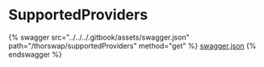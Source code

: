 # SupportedProviders

{% swagger src="../../../.gitbook/assets/swagger.json" path="/thorswap/supportedProviders" method="get" %}
[swagger.json](../../../.gitbook/assets/swagger.json)
{% endswagger %}
